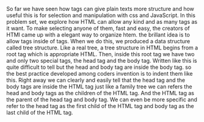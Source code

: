 So far we have seen how tags can give plain texts more structure and how useful this is for selection and manipulation with css and JavaScript. 
In this problem set, we explore how HTML can allow any kind and as many tags as it want.
To make selecting anyone of them,  fast and easy, the creators of HTMl came up with a elegant way to organize htem. 
the brillant idea is to allow tags inside of tags. 
When we do this, we produced a data structure called tree structure.
Like a real tree, a tree structure in HTML begins from a root tag which is appropriate HTML.
Then, inside this root tag we have two and only two special tags, the head tag and the body tag.
Written like this is quite difficult to tell but the head and body tag are inside the body tag.
so the best practice developed among coders invention is to indent them like this.
Right away we can clearly and easily tell that the head tag and the body tags are inside the HTML tag just like a family tree 
we can refers the head and body tags as the children of the HTML tag. 
And the HTML tag as the parent of the head tag and body tag.
We can even be more specific and refer to the head tag as the first child of the HTML tag and body tag as the last child of the HTML tag.
